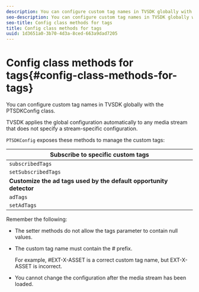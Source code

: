 ```yaml
---
description: You can configure custom tag names in TVSDK globally with the PTSDKConfig class.
seo-description: You can configure custom tag names in TVSDK globally with the PTSDKConfig class.
seo-title: Config class methods for tags
title: Config class methods for tags
uuid: 1d3651a0-3b70-4d3a-8ced-663a9dad7205
---
```


# Config class methods for tags{#config-class-methods-for-tags}

You can configure custom tag names in TVSDK globally with the PTSDKConfig class.

TVSDK applies the global configuration automatically to any media stream that does not specify a stream-specific configuration.

`PTSDKConfig` exposes these methods to manage the custom tags:  

| **Subscribe to specific custom tags** |
|---|
| `subscribedTags`  | Retrieves the current list of subscribed tags.  |
| `setSubscribedTags`  | Sets the list of subscribed tags that will be exposed to the application.  |
| **Customize the ad tags used by the default opportunity detector** |
|  `adTags`  | Retrieves the current list of ad tags.  |
|  `setAdTags`  | Sets the list of ad tags that will be used by default opportunity generator.  |

Remember the following:

* The setter methods do not allow the tags parameter to contain null values. 
* The custom tag name must contain the # prefix.

  For example, #EXT-X-ASSET is a correct custom tag name, but EXT-X-ASSET is incorrect. 
* You cannot change the configuration after the media stream has been loaded.


